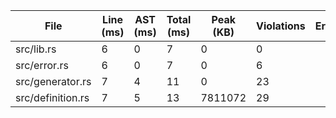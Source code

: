 | File | Line (ms) | AST (ms) | Total (ms) | Peak (KB) | Violations | Error | Warning |
|------|-----------|----------|-----------|----------|------------|-------|---------|
| src/lib.rs | 6 | 0 | 7 | 0 | 0 |  |  |
| src/error.rs | 6 | 0 | 7 | 0 | 6 |  |  |
| src/generator.rs | 7 | 4 | 11 | 0 | 23 |  |  |
| src/definition.rs | 7 | 5 | 13 | 7811072 | 29 |  | HighMem |
